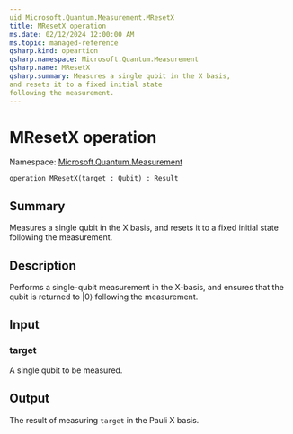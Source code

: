 ```yaml
---
uid Microsoft.Quantum.Measurement.MResetX
title: MResetX operation
ms.date: 02/12/2024 12:00:00 AM
ms.topic: managed-reference
qsharp.kind: opeartion
qsharp.namespace: Microsoft.Quantum.Measurement
qsharp.name: MResetX
qsharp.summary: Measures a single qubit in the X basis,
and resets it to a fixed initial state
following the measurement.
---
```


# MResetX operation

Namespace: [Microsoft.Quantum.Measurement](xref:Microsoft.Quantum.Measurement)

```qsharp
operation MResetX(target : Qubit) : Result
```

## Summary
Measures a single qubit in the X basis,
and resets it to a fixed initial state
following the measurement.

## Description
Performs a single-qubit measurement in the X-basis,
and ensures that the qubit is returned to |0⟩
following the measurement.

## Input
### target
A single qubit to be measured.

## Output
The result of measuring `target` in the Pauli X basis.
